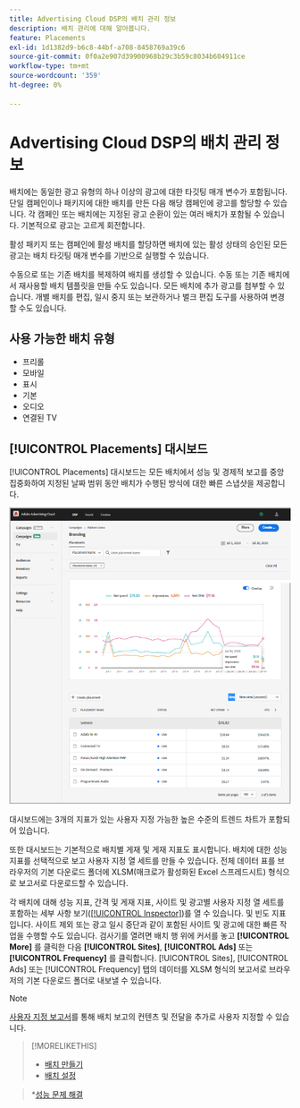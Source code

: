 ```yaml
---
title: Advertising Cloud DSP의 배치 관리 정보
description: 배치 관리에 대해 알아봅니다.
feature: Placements
exl-id: 1d1382d9-b6c8-44bf-a708-8458769a39c6
source-git-commit: 0f0a2e907d39900968b29c3b59c8034b604911ce
workflow-type: tm+mt
source-wordcount: '359'
ht-degree: 0%

---
```


# Advertising Cloud DSP의 배치 관리 정보

배치에는 동일한 광고 유형의 하나 이상의 광고에 대한 타깃팅 매개 변수가 포함됩니다. 단일 캠페인이나 패키지에 대한 배치를 만든 다음 해당 캠페인에 광고를 할당할 수 있습니다. 각 캠페인 또는 배치에는 지정된 광고 순환이 있는 여러 배치가 포함될 수 있습니다. 기본적으로 광고는 고르게 회전합니다.

활성 패키지 또는 캠페인에 활성 배치를 할당하면 배치에 있는 활성 상태의 승인된 모든 광고는 배치 타깃팅 매개 변수를 기반으로 실행할 수 있습니다.

수동으로 또는 기존 배치를 복제하여 배치를 생성할 수 있습니다. 수동 또는 기존 배치에서 재사용할 배치 템플릿을 만들 수도 있습니다. 모든 배치에 추가 광고를 첨부할 수 있습니다. 개별 배치를 편집, 일시 중지 또는 보관하거나 벌크 편집 도구를 사용하여 변경할 수도 있습니다.

## 사용 가능한 배치 유형

* 프리롤
* 모바일
* 표시
* 기본
* 오디오
* 연결된 TV

## [!UICONTROL Placements] 대시보드

[!UICONTROL Placements] 대시보드는 모든 배치에서 성능 및 경제적 보고를 중앙 집중화하여 지정된 날짜 범위 동안 배치가 수행된 방식에 대한 빠른 스냅샷을 제공합니다.

![배치 대시보드](/help/dsp/assets/placement-dashboard.png)

대시보드에는 3개의 지표가 있는 사용자 지정 가능한 높은 수준의 트렌드 차트가 포함되어 있습니다.

또한 대시보드는 기본적으로 배치별 게재 및 게재 지표도 표시합니다. 배치에 대한 성능 지표를 선택적으로 보고 사용자 지정 열 세트를 만들 수 있습니다. 전체 데이터 표를 브라우저의 기본 다운로드 폴더에 XLSM(매크로가 활성화된 Excel 스프레드시트) 형식으로 보고서로 다운로드할 수 있습니다.

각 배치에 대해 성능 지표, 간격 및 게재 지표, 사이트 및 광고별 사용자 지정 열 세트를 포함하는 세부 사항 보기([[!UICONTROL Inspector]](/help/dsp/campaign-management/reports/campaign-reports-about.md))를 열 수 있습니다. 및 빈도 지표입니다. 사이트 제외 또는 광고 일시 중단과 같이 포함된 사이트 및 광고에 대한 빠른 작업을 수행할 수도 있습니다. 검사기를 열려면 배치 행 위에 커서를 놓고 **[!UICONTROL More]** 를 클릭한 다음 **[!UICONTROL Sites]**, **[!UICONTROL Ads]** 또는 **[!UICONTROL Frequency]** 를 클릭합니다. [!UICONTROL Sites], [!UICONTROL Ads] 또는 [!UICONTROL Frequency] 탭의 데이터를 XLSM 형식의 보고서로 브라우저의 기본 다운로드 폴더로 내보낼 수 있습니다.

>[!NOTE]
>
>[사용자 지정 보고서](/help/dsp/reports/report-about.md)를 통해 배치 보고의 컨텐츠 및 전달을 추가로 사용자 지정할 수 있습니다.

>[!MORELIKETHIS]
>
>* [배치 만들기](/help/dsp/campaign-management/placements/placement-create.md)
>* [배치 설정](/help/dsp/campaign-management/placements/placement-settings.md)

   >*[성능 문제 해결](/help/dsp/optimization/troubleshooting-performance.md)

